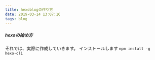 ```yaml
---
title: hexoblogの作り方
date: 2019-03-14 13:07:16
tags: blog
---
```

##### hexoの始め方

それでは、実際に作成していきます。
インストールします
```npm install -g hexo-cli```